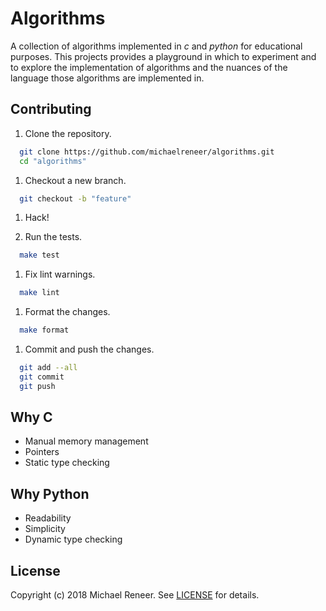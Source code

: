 # Algorithms

A collection of algorithms implemented in *c* and *python* for educational
purposes. This projects provides a playground in which to experiment and to
explore the implementation of algorithms and the nuances of the language those
algorithms are implemented in.

## Contributing

1. Clone the repository.

```bash
  git clone https://github.com/michaelreneer/algorithms.git
  cd "algorithms"
```

1. Checkout a new branch.

```bash
  git checkout -b "feature"
```

1. Hack!

1. Run the tests.

```bash
  make test
```

1. Fix lint warnings.

```bash
  make lint
```

1. Format the changes.

```bash
  make format
```

1. Commit and push the changes.

```bash
  git add --all
  git commit
  git push
```

## Why C

* Manual memory management
* Pointers
* Static type checking

## Why Python

* Readability
* Simplicity
* Dynamic type checking

## License

Copyright (c) 2018 Michael Reneer. See [LICENSE](LICENSE.md) for details.
